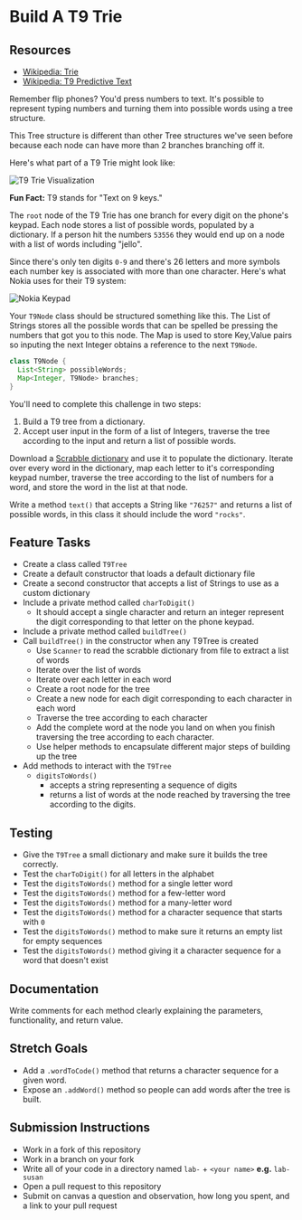 # Build A T9 Trie

## Resources
* [Wikipedia: Trie](https://en.wikipedia.org/wiki/Trie)
* [Wikipedia: T9 Predictive Text](https://en.wikipedia.org/wiki/T9_(predictive_text))

Remember flip phones? You'd press numbers to text. It's possible to represent
typing numbers and turning them into possible words using a tree structure.

This Tree structure is different than other Tree structures we've seen before
because each node can have more than 2 branches branching off it.

Here's what part of a T9 Trie might look like:

![T9 Trie Visualization](imgs/t9-trie.jpg)

**Fun Fact:** T9 stands for "Text on 9 keys."

The `root` node of the T9 Trie has one branch for every digit on the phone's
keypad. Each node stores a list of possible words, populated by a dictionary.
If a person hit the numbers `53556` they would end up on a node with a list
of words including "jello".

Since there's only ten digits `0-9` and there's 26 letters and more symbols
each number key is associated with more than one character. Here's what Nokia
uses for their T9 system:

![Nokia Keypad](imgs/nokia-keypad.png)

Your `T9Node` class should be structured something like this. The List of
Strings stores all the possible words that can be spelled be pressing the
numbers that got you to this node. The Map is used to store Key,Value pairs
so inputing the next Integer obtains a reference to the next `T9Node`.

```java
class T9Node {
  List<String> possibleWords;
  Map<Integer, T9Node> branches;
}
```

You'll need to complete this challenge in two steps:
1. Build a T9 tree from a dictionary.
2. Accept user input in the form of a list of Integers, traverse the tree
   according to the input and return a list of possible words.

Download a [Scrabble dictionary](https://raw.githubusercontent.com/zeisler/scrabble/master/db/dictionary.csv)
and use it to populate the dictionary. Iterate over every word in the dictionary,
map each letter to it's corresponding keypad number, traverse the tree according
to the list of numbers for a word, and store the word in the list at that node.

Write a method `text()` that accepts a String like `"76257"` and returns a list
of possible words, in this class it should include the word `"rocks"`.

## Feature Tasks
* Create a class called `T9Tree`
* Create a default constructor that loads a default dictionary file
* Create a second constructor that accepts a list of Strings to use
  as a custom dictionary
* Include a private method called `charToDigit()`
  * It should accept a single character and return an integer represent the
    digit corresponding to that letter on the phone keypad.
* Include a private method called `buildTree()`
* Call `buildTree()` in the constructor when any T9Tree is created
  * Use `Scanner` to read the scrabble dictionary from file to extract a list
    of words
  * Iterate over the list of words
  * Iterate over each letter in each word
  * Create a root node for the tree
  * Create a new node for each digit corresponding to each character in each
    word
  * Traverse the tree according to each character
  * Add the complete word at the node you land on when you finish traversing
    the tree according to each character.
  * Use helper methods to encapsulate different major steps of building up the
    tree
* Add methods to interact with the `T9Tree`
  * `digitsToWords()` 
    * accepts a string representing a sequence of digits
    * returns a list of words at the node reached by traversing the tree
      according to the digits.

## Testing
* Give the `T9Tree` a small dictionary and make sure it builds the tree
  correctly.
* Test the `charToDigit()` for all letters in the alphabet
* Test the `digitsToWords()` method for a single letter word
* Test the `digitsToWords()` method for a few-letter word
* Test the `digitsToWords()` method for a many-letter word
* Test the `digitsToWords()` method for a character sequence that starts with `0`
* Test the `digitsToWords()` method to make sure it returns an empty list for
  empty sequences
* Test the `digitsToWords()` method giving it a character sequence for a word
  that doesn't exist


## Documentation
Write comments for each method clearly explaining the parameters,
functionality, and return value.

## Stretch Goals
* Add a `.wordToCode()` method that returns a character sequence for a given
  word.
* Expose an `.addWord()` method so people can add words after the tree is built.

## Submission Instructions
* Work in a fork of this repository
* Work in a branch on your fork
* Write all of your code in a directory named `lab-` + `<your name>` **e.g.** `lab-susan`
* Open a pull request to this repository
* Submit on canvas a question and observation, how long you spent, and a link to
  your pull request
